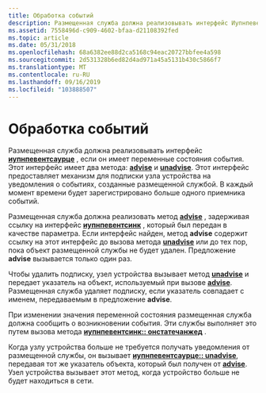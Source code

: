 ```yaml
---
title: Обработка событий
description: Размещенная служба должна реализовывать интерфейс Иупнпевентсаурце, если он имеет переменные состояния события.
ms.assetid: 7558496d-c909-4602-bfaa-d21108392fed
ms.topic: article
ms.date: 05/31/2018
ms.openlocfilehash: 68a6382ee88d2ca5168c94eac20727bbfee4a598
ms.sourcegitcommit: 2d531328b6ed82d4ad971a45a5131b430c5866f7
ms.translationtype: MT
ms.contentlocale: ru-RU
ms.lasthandoff: 09/16/2019
ms.locfileid: "103888507"
---
```

# <a name="eventing"></a>Обработка событий

Размещенная служба должна реализовывать интерфейс [**иупнпевентсаурце**](/windows/desktop/api/Upnphost/nn-upnphost-iupnpeventsource) , если он имеет переменные состояния события. Этот интерфейс имеет два метода: [**advise**](/windows/desktop/api/Upnphost/nf-upnphost-iupnpeventsource-advise) и [**unadvise**](/windows/desktop/api/Upnphost/nf-upnphost-iupnpeventsource-unadvise). Этот интерфейс предоставляет механизм для подписки узла устройства на уведомления о событиях, созданные размещенной службой. В каждый момент времени будет зарегистрировано больше одного приемника событий.

Размещенная служба должна реализовать метод [**advise**](/windows/desktop/api/Upnphost/nf-upnphost-iupnpeventsource-advise) , задерживая ссылку на интерфейс [**иупнпевентсинк**](/windows/desktop/api/Upnphost/nn-upnphost-iupnpeventsink) , который был передан в качестве параметра. Если интерфейс найден, метод **advise** содержит ссылку на этот интерфейс до вызова метода [**unadvise**](/windows/desktop/api/Upnphost/nf-upnphost-iupnpeventsource-unadvise) или до тех пор, пока объект размещенной службы не будет удален. Предложение **advise** вызывается только один раз.

Чтобы удалить подписку, узел устройства вызывает метод [**unadvise**](/windows/desktop/api/Upnphost/nf-upnphost-iupnpeventsource-unadvise) и передает указатель на объект, используемый при вызове [**advise**](/windows/desktop/api/Upnphost/nf-upnphost-iupnpeventsource-advise). Размещенная служба удаляет подписку, если указатель совпадает с именем, передаваемым в предложение **advise**.

При изменении значения переменной состояния размещенная служба должна сообщить о возникновении события. Эти службы выполняет это путем вызова метода [**иупнпевентсинк:: онстатечанжед**](/windows/desktop/api/Upnphost/nf-upnphost-iupnpeventsink-onstatechanged) .

Когда узлу устройства больше не требуется получать уведомления от размещенной службы, он вызывает [**иупнпевентсаурце:: unadvise**](/windows/desktop/api/Upnphost/nf-upnphost-iupnpeventsource-unadvise), передавая тот же указатель объекта, который был получен от [**advise**](/windows/desktop/api/Upnphost/nf-upnphost-iupnpeventsource-advise). Узел устройства вызывает этот метод, когда устройство больше не будет находиться в сети.

 

 




